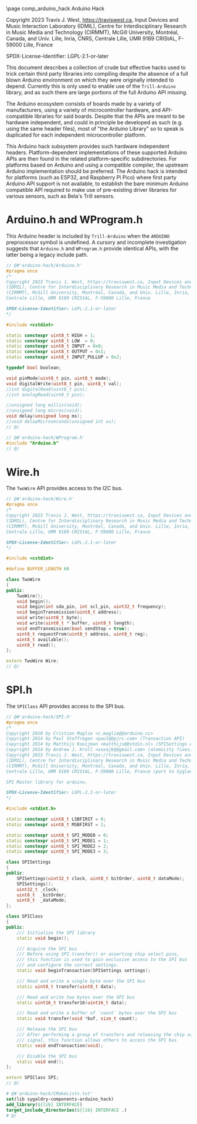 \page comp_arduino_hack Arduino Hack

Copyright 2023 Travis J. West, https://traviswest.ca, Input Devices and Music Interaction Laboratory
(IDMIL), Centre for Interdisciplinary Research in Music Media and Technology
(CIRMMT), McGill University, Montréal, Canada, and Univ. Lille, Inria, CNRS,
Centrale Lille, UMR 9189 CRIStAL, F-59000 Lille, France

SPDX-License-Identifier: LGPL-2.1-or-later

This document describes a collection of crude but effective hacks used to trick
certain third party libraries into compiling despite the absence of a full
blown Arduino environment on which they were originally intended to depend.
Currently this is only used to enable use of the `Trill-Arduino` library, and
as such there are large portions of the full Arduino API missing.

The Arduino ecosystem consists of boards made by a variety of manufacturers,
using a variety of microcontroller hardware, and API-compatible libraries for
said boards. Despite that the APIs are meant to be hardware independent, and
could in principle be developed as such (e.g. using the same header files),
most of "the Arduino Library" so to speak is duplicated for each independent
microcontroller platform.

This Arduino hack subsystem provides such hardware independent headers.
Platform-dependent implementations of these supported Arduino APIs are then
found in the related platform-specific subdirectories. For platforms based on
Arduino and using a compatible compiler, the upstream Arduino implementation
should be preferred. The Arduino hack is intended for platforms (such as ESP32,
and Raspberry Pi Pico) where first party Arduino API support is not available,
to establish the bare minimum Arduino compatible API required to make use of
pre-existing driver libraries for various sensors, such as Bela's Trill sensors.

# Arduino.h and WProgram.h

This Arduino header is included by `Trill-Arduino` when the `ARDUINO`
preprocessor symbol is undefined. A cursory and incomplete investigation
suggests that `Arduino.h` and `WProgram.h` provide identical APIs, with
the latter being a legacy include path.

```cpp
// @#'arduino-hack/Arduino.h'
#pragma once
/*
Copyright 2023 Travis J. West, https://traviswest.ca, Input Devices and Music Interaction Laboratory
(IDMIL), Centre for Interdisciplinary Research in Music Media and Technology
(CIRMMT), McGill University, Montréal, Canada, and Univ. Lille, Inria, CNRS,
Centrale Lille, UMR 9189 CRIStAL, F-59000 Lille, France

SPDX-License-Identifier: LGPL-2.1-or-later
*/

#include <cstdint>

static constexpr uint8_t HIGH = 1;
static constexpr uint8_t LOW  = 0;
static constexpr uint8_t INPUT = 0x0;
static constexpr uint8_t OUTPUT = 0x1;
static constexpr uint8_t INPUT_PULLUP = 0x2;

typedef bool boolean;

void pinMode(uint8_t pin, uint8_t mode);
void digitalWrite(uint8_t pin, uint8_t val);
//int digitalRead(uint8_t pin);
//int analogRead(uint8_t pin);

//unsigned long millis(void);
//unsigned long micros(void);
void delay(unsigned long ms);
//void delayMicroseconds(unsigned int us);
// @/

// @#'arduino-hack/WProgram.h'
#include "Arduino.h"
// @/
```

# Wire.h

The `TwoWire` API provides access to the I2C bus.

```cpp
// @#'arduino-hack/Wire.h'
#pragma once
/*
Copyright 2023 Travis J. West, https://traviswest.ca, Input Devices and Music Interaction Laboratory
(IDMIL), Centre for Interdisciplinary Research in Music Media and Technology
(CIRMMT), McGill University, Montréal, Canada, and Univ. Lille, Inria, CNRS,
Centrale Lille, UMR 9189 CRIStAL, F-59000 Lille, France

SPDX-License-Identifier: LGPL-2.1-or-later
*/

#include <cstdint>

#define BUFFER_LENGTH 60

class TwoWire
{
public:
	TwoWire();
	void begin();
	void begin(int sda_pin, int scl_pin, uint32_t frequency);
	void beginTransmission(uint8_t address);
	void write(uint8_t byte);
	void write(uint8_t * buffer, uint8_t length);
	void endTransmission(bool sendStop = true);
	uint8_t requestFrom(uint8_t address, uint8_t reg);
	uint8_t available();
	uint8_t read();
};

extern TwoWire Wire;
// @/
```

# SPI.h

The `SPIClass` API provides access to the SPI bus.

```cpp
// @#'arduino-hack/SPI.h'
#pragma once
/*
Copyright 2010 by Cristian Maglie <c.maglie@@arduino.cc>
Copyright 2014 by Paul Stoffregen <paul@@pjrc.com> (Transaction API)
Copyright 2014 by Matthijs Kooijman <matthijs@@stdin.nl> (SPISettings AVR)
Copyright 2014 by Andrew J. Kroll <xxxajk@@gmail.com> (atomicity fixes)
Copyright 2023 Travis J. West, https://traviswest.ca, Input Devices and Music Interaction Laboratory
(IDMIL), Centre for Interdisciplinary Research in Music Media and Technology
(CIRMMT), McGill University, Montréal, Canada, and Univ. Lille, Inria, CNRS,
Centrale Lille, UMR 9189 CRIStAL, F-59000 Lille, France (port to Sygladry Arduino Hack)

SPI Master library for arduino.

SPDX-License-Identifier: LGPL-2.1-or-later
*/

#include <stdint.h>

static constexpr uint8_t LSBFIRST = 0;
static constexpr uint8_t MSBFIRST = 1;

static constexpr uint8_t SPI_MODE0 = 0;
static constexpr uint8_t SPI_MODE1 = 1;
static constexpr uint8_t SPI_MODE2 = 2;
static constexpr uint8_t SPI_MODE3 = 3;

class SPISettings
{
public:
    SPISettings(uint32_t clock, uint8_t bitOrder, uint8_t dataMode);
    SPISettings();
    uint32_t _clock;
    uint8_t  _bitOrder;
    uint8_t  _dataMode;
};

class SPIClass
{
public:
    /// Initialize the SPI library
    static void begin();

    /// Acquire the SPI bus
    /// Before using SPI.transfer() or asserting chip select pins,
    /// this function is used to gain exclusive access to the SPI bus
    /// and configure the correct settings.
    static void beginTransaction(SPISettings settings);

    /// Read and write a single byte over the SPI bus
    static uint8_t transfer(uint8_t data);

    /// Read and write two bytes over the SPI bus
    static uint16_t transfer16(uint16_t data);

    /// Read and write a buffer of `count` bytes over the SPI bus
    static void transfer(void *buf, size_t count);

    /// Release the SPI bus
    /// After performing a group of transfers and releasing the chip select
    /// signal, this function allows others to access the SPI bus
    static void endTransaction(void);

    /// Disable the SPI bus
    static void end();
};

extern SPIClass SPI;
// @/
```

```cmake
# @#'arduino-hack/CMakeLists.txt'
set(lib sygaldry-components-arduino_hack)
add_library(${lib} INTERFACE)
target_include_directories(${lib} INTERFACE .)
# @/
```
